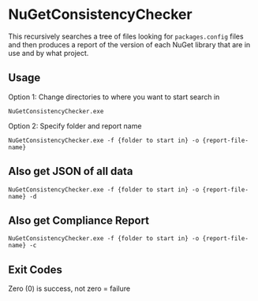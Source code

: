 # NuGetConsistencyChecker #

This recursively searches a tree of files looking for `packages.config` files and then produces a report of the version of each NuGet library that are in use and by what project.

## Usage 

Option 1: Change directories to where you want to start search in

```DOS
NuGetConsistencyChecker.exe
```

Option 2: Specify folder and report name

```DOS
NuGetConsistencyChecker.exe -f {folder to start in} -o {report-file-name}
```

## Also get JSON of all data 

```DOS
NuGetConsistencyChecker.exe -f {folder to start in} -o {report-file-name} -d
```

## Also get Compliance Report 

```DOS
NuGetConsistencyChecker.exe -f {folder to start in} -o {report-file-name} -c
```

## Exit Codes 

Zero (0) is success, not zero = failure
